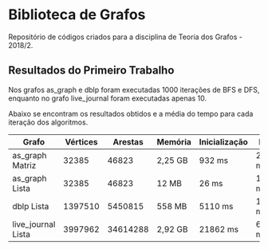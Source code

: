 # Biblioteca de Grafos

Repositório de códigos criados para a disciplina de Teoria dos Grafos - 2018/2.

## Resultados do Primeiro Trabalho

Nos grafos as_graph e dblp foram executadas 1000 iterações de BFS e DFS, enquanto no grafo live_journal foram executadas apenas 10.

Abaixo se encontram os resultados obtidos e a média do tempo para cada iteração dos algoritmos.

|Grafo|Vértices|Arestas|Memória|Inicialização|BFS|DFS|
|-----|--------|-------|-------|-------------|---|---|
|as_graph Matriz|32385|46823|2,25 GB|932 ms|2920 ms|3105 ms|
|as_graph Lista|32385|46823|12 MB|26 ms|12 ms|20 ms|
|dblp Lista|1397510|5450815|558 MB|5110 ms|1342 ms|3292 ms|
|live_journal Lista|3997962|34614288|2,92 GB|21862 ms|6855 ms|21369 ms|
